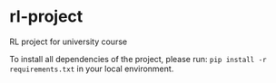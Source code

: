 # rl-project
RL project for university course

To install all dependencies of the project, please run:
`pip install -r requirements.txt`
in your local environment.